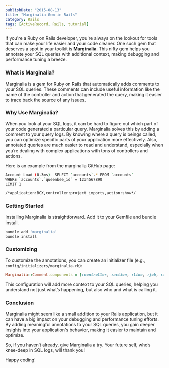 ```yaml
---
publishDate: "2015-08-13"
title: "Marginalia Gem in Rails"
category: Rails
tags: [ActiveRecord, Rails, tutorial]
---
```


If you're a Ruby on Rails developer, you're always on the lookout for tools that can make your life easier and your code cleaner. One such gem that deserves a spot in your toolkit is **Marginalia**. This nifty gem helps you annotate your SQL queries with additional context, making debugging and performance tuning a breeze.

### What is Marginalia?

Marginalia is a gem for Ruby on Rails that automatically adds comments to your SQL queries. These comments can include useful information like the name of the controller and action that generated the query, making it easier to trace back the source of any issues.

### Why Use Marginalia?

When you look at your SQL logs, it can be hard to figure out which part of your code generated a particular query. Marginalia solves this by adding a comment to your query logs. By knowing where a query is beings called, you can optimize specific parts of your application more effectively. Also, annotated queries are much easier to read and understand, especially when you’re dealing with complex applications with tons of controllers and actions.

Here is an example from the marginalia GitHub page:

```sh
Account Load (0.3ms)  SELECT `accounts`.* FROM `accounts`
WHERE `accounts`.`queenbee_id` = 1234567890
LIMIT 1

/*application:BCX,controller:project_imports,action:show*/
```

### Getting Started

Installing Marginalia is straightforward. Add it to your Gemfile and bundle install.

```ruby
bundle add 'marginalia'
bundle install
```

### Customizing

To customize the annotations, you can create an initializer file (e.g., `config/initializers/marginalia.rb`):

```ruby
Marginalia::Comment.components = [:controller, :action, :line, :job, :app, :pid]

```

This configuration will add more context to your SQL queries, helping you understand not just what’s happening, but also who and what is calling it.

### Conclusion

Marginalia might seem like a small addition to your Rails application, but it can have a big impact on your debugging and performance tuning efforts. By adding meaningful annotations to your SQL queries, you gain deeper insights into your application's behavior, making it easier to maintain and optimize.

So, if you haven’t already, give Marginalia a try. Your future self, who’s knee-deep in SQL logs, will thank you!

Happy coding!
